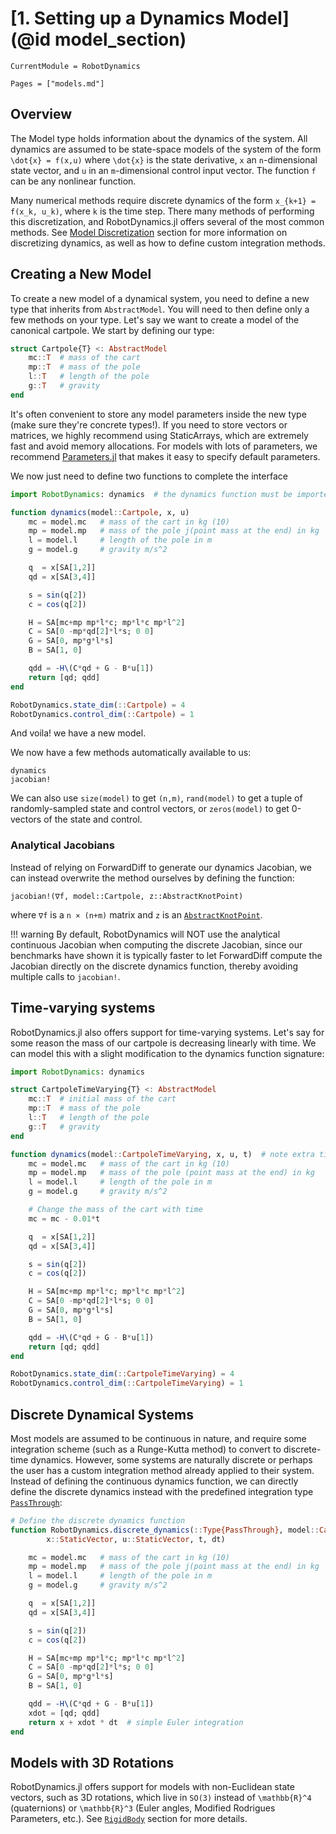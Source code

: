 # [1. Setting up a Dynamics Model](@id model_section)
```@meta
CurrentModule = RobotDynamics
```

```@contents
Pages = ["models.md"]
```
## Overview
The Model type holds information about the dynamics of the system.
All dynamics are assumed to be state-space models of the system of the form
``\dot{x} = f(x,u)`` where ``\dot{x}`` is the state derivative,
``x`` an ``n``-dimensional state vector, and ``u`` in an ``m``-dimensional control input vector.
The function ``f`` can be any nonlinear function.

Many numerical methods require discrete dynamics of the form
``x_{k+1} = f(x_k, u_k)``, where ``k`` is the time step.
There many methods of performing this discretization, and RobotDynamics.jl offers several of
the most common methods. See [Model Discretization](@ref) section for more information on
discretizing dynamics, as well as how to define custom integration methods.


## Creating a New Model
To create a new model of a dynamical system, you need to define a new type that inherits from `AbstractModel`. You will need to then define only a few methods on your type. Let's say we want to create a model of the canonical cartpole. We start by defining our type:
```julia
struct Cartpole{T} <: AbstractModel
    mc::T  # mass of the cart
    mp::T  # mass of the pole
    l::T   # length of the pole
    g::T   # gravity
end
```
It's often convenient to store any model parameters inside the new type (make sure they're concrete types!). If you need to store vectors or matrices, we highly recommend using StaticArrays, which are extremely fast and avoid memory allocations. For models with lots of parameters, we recommend [Parameters.jl](https://github.com/mauro3/Parameters.jl) that makes it easy to specify default parameters.

We now just need to define two functions to complete the interface
```julia
import RobotDynamics: dynamics  # the dynamics function must be imported

function dynamics(model::Cartpole, x, u)
    mc = model.mc   # mass of the cart in kg (10)
    mp = model.mp   # mass of the pole j(point mass at the end) in kg
    l = model.l     # length of the pole in m
    g = model.g     # gravity m/s^2

    q  = x[SA[1,2]]
    qd = x[SA[3,4]]

    s = sin(q[2])
    c = cos(q[2])

    H = SA[mc+mp mp*l*c; mp*l*c mp*l^2]
    C = SA[0 -mp*qd[2]*l*s; 0 0]
    G = SA[0, mp*g*l*s]
    B = SA[1, 0]

    qdd = -H\(C*qd + G - B*u[1])
    return [qd; qdd]
end

RobotDynamics.state_dim(::Cartpole) = 4
RobotDynamics.control_dim(::Cartpole) = 1
```

And voila! we have a new model.

We now have a few methods automatically available to us:
```@docs
dynamics
jacobian!
```

We can also use `size(model)` to get `(n,m)`, `rand(model)` to get a tuple of randomly-sampled state and
control vectors, or `zeros(model)` to get 0-vectors of the state and control.

### Analytical Jacobians
Instead of relying on ForwardDiff to generate our dynamics Jacobian, we can instead overwrite
the method ourselves by defining the function:

```
jacobian!(∇f, model::Cartpole, z::AbstractKnotPoint)
```
where `∇f` is a `n × (n+m)` matrix and `z` is an [`AbstractKnotPoint`](@ref).

!!! warning
    By default, RobotDynamics will NOT use the analytical continuous Jacobian when computing
    the discrete Jacobian, since our benchmarks have shown it is typically faster to let
    ForwardDiff compute the Jacobian directly on the discrete dynamics function, thereby
    avoiding multiple calls to `jacobian!`.


## Time-varying systems
RobotDynamics.jl also offers support for time-varying systems. Let's say
for some reason the mass of our cartpole is decreasing linearly with time. We can model this
with a slight modification to the dynamics function signature:

```julia
import RobotDynamics: dynamics

struct CartpoleTimeVarying{T} <: AbstractModel
    mc::T  # initial mass of the cart
    mp::T  # mass of the pole
    l::T   # length of the pole
    g::T   # gravity
end

function dynamics(model::CartpoleTimeVarying, x, u, t)  # note extra time parameter
    mc = model.mc   # mass of the cart in kg (10)
    mp = model.mp   # mass of the pole (point mass at the end) in kg
    l = model.l     # length of the pole in m
    g = model.g     # gravity m/s^2

    # Change the mass of the cart with time
    mc = mc - 0.01*t

    q  = x[SA[1,2]]
    qd = x[SA[3,4]]

    s = sin(q[2])
    c = cos(q[2])

    H = SA[mc+mp mp*l*c; mp*l*c mp*l^2]
    C = SA[0 -mp*qd[2]*l*s; 0 0]
    G = SA[0, mp*g*l*s]
    B = SA[1, 0]

    qdd = -H\(C*qd + G - B*u[1])
    return [qd; qdd]
end

RobotDynamics.state_dim(::CartpoleTimeVarying) = 4
RobotDynamics.control_dim(::CartpoleTimeVarying) = 1
```

## Discrete Dynamical Systems
Most models are assumed to be continuous in nature, and require some integration scheme
(such as a Runge-Kutta method) to convert to discrete-time dynamics. However, some systems
are naturally discrete or perhaps the user has a custom integration method already applied
to their system. Instead of defining the continuous dynamics function, we can directly
define the discrete dynamics instead with the predefined integration type [`PassThrough`](@ref):

```julia
# Define the discrete dynamics function
function RobotDynamics.discrete_dynamics(::Type{PassThrough}, model::Cartpole,
        x::StaticVector, u::StaticVector, t, dt)

    mc = model.mc   # mass of the cart in kg (10)
    mp = model.mp   # mass of the pole j(point mass at the end) in kg
    l = model.l     # length of the pole in m
    g = model.g     # gravity m/s^2

    q  = x[SA[1,2]]
    qd = x[SA[3,4]]

    s = sin(q[2])
    c = cos(q[2])

    H = SA[mc+mp mp*l*c; mp*l*c mp*l^2]
    C = SA[0 -mp*qd[2]*l*s; 0 0]
    G = SA[0, mp*g*l*s]
    B = SA[1, 0]

    qdd = -H\(C*qd + G - B*u[1])
    xdot = [qd; qdd]
    return x + xdot * dt  # simple Euler integration
end
```

## Models with 3D Rotations
RobotDynamics.jl offers support for models with non-Euclidean state
vectors, such as 3D rotations, which live in ``SO(3)`` instead of ``\mathbb{R}^4`` (quaternions)
or ``\mathbb{R}^3`` (Euler angles, Modified Rodrigues Parameters, etc.). See [`RigidBody`](@ref)
section for more details.
